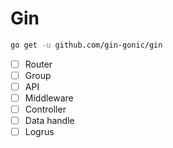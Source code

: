 # Gin

```sh
go get -u github.com/gin-gonic/gin
```

- [ ] Router
- [ ] Group
- [ ] API
- [ ] Middleware
- [ ] Controller
- [ ] Data handle
- [ ] Logrus